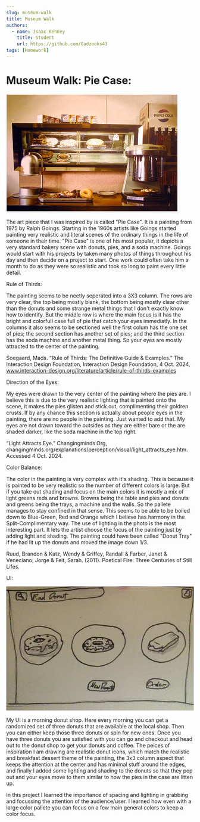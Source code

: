 ```yaml
---
slug: museum-walk
title: Museum Walk
authors:
  - name: Isaac Kenney
    title: Student
    url: https://github.com/Gadzooks43
tags: [Homework]
---
```

# Museum Walk: Pie Case:

![photo](/content/blog/pie-case.png)

The art piece that I was inspired by is called "Pie Case". It is a painting from 1975 by Ralph Goings. Starting in the 1960s artists like Goings started painting very realistic and literal scenes of the ordinary things in the life of someone in their time. "Pie Case" is one of his most popular, it depicts a very standard bakery scene with donuts, pies, and a soda machine. Goings would start with his projects by taken many photos of things throughout his day and then decide on a project to start. One work could often take him a month to do as they were so realistic and took so long to paint every little detail.

Rule of Thirds:

The painting seems to be neetly seperated into a 3X3 column. The rows are very clear, the top being mostly blank, the bottom being mostly clear other than the donuts and some strange metal things that I don't exactly know how to identify. But the middle row is where the main focus is it has the bright and colorfull case full of pie that catch your eyes immediatly. In the columns it also seems to be sectioned well the first colum has the one set of pies; the second section has another set of pies; and the third section has the soda machine and another metal thing. So your eyes are mostly attracted to the center of the painting. 

Soegaard, Mads. “Rule of Thirds: The Definitive Guide & Examples.” The Interaction Design Foundation, Interaction Design Foundation, 4 Oct. 2024, www.interaction-design.org/literature/article/rule-of-thirds-examples

Direction of the Eyes:

My eyes were drawn to the very center of the painting where the pies are. I believe this is due to the very realistic lighting that is painted onto the scene, it makes the pies glisten and stick out, complimenting their goldren crusts. If by any chance this section is actually about people eyes in the painting, there are no people in the painting. Just wanted to add that. My eyes are not drawn toward the outsides as they are either bare or the are shaded darker, like the soda machine in the top right.

“Light Attracts Eye.” Changingminds.Org, changingminds.org/explanations/perception/visual/light_attracts_eye.htm. Accessed 4 Oct. 2024. 

Color Balance:

The color in the painting is very complex with it's shading. This is because it is painted to be very realistic so the number of different colors is large. But if you take out shading and focus on the main colors it is mostly a mix of light greens reds and browns. Browns being the table and pies and donuts and greens being the trays, a machine and the walls. So the pallete manages to stay confined in that sense. This seems to be able to be boiled down to Blue-Green, Red and Orange which I believe has harmony in the Split-Complimentary way. The use of lighting in the photo is the most interesting part. It lets the artist choose the focus of the painting just by adding light and shading. The painting could have been called "Donut Tray" if he had lit up the donuts and moved the image down 1/3.

Ruud, Brandon & Katz, Wendy & Griffey, Randall & Farber, Janet & Veneciano, Jorge & Feit, Sarah. (2011). Poetical Fire: Three Centuries of Still Lifes. 


UI:

![photo](donut-shop.jpg)

My UI is a morning donut shop. Here every morning you can get a randomized set of three donuts that are available at the local shop. Then you can either keep those three donuts or spin for new ones. Once you have three donuts you are satisfied with you can go and checkout and head out to the donut shop to get your donuts and coffee. The peices of inspiration I am drawing are realistic donut icons, which match the realistic and breakfast dessert theme of the painting, the 3x3 column aspect that keeps the attention at the center and has minimal stuff around the edges, and finally I added some lighting and shading to the donuts so that they pop out and your eyes move to them similar to how the pies in the case are litten up.


In this project I learned the importance of spacing and lighting in grabbing and focussing the attention of the audience/user. I learned how even with a large color pallete you can focus on a few main general colors to keep a color focus.